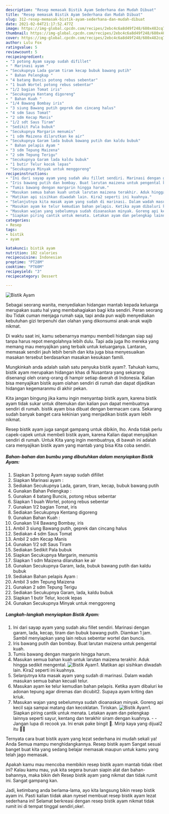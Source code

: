 ```yaml
---
description: "Resep memasak Bistik Ayam Sederhana dan Mudah Dibuat"
title: "Resep memasak Bistik Ayam Sederhana dan Mudah Dibuat"
slug: 312-resep-memasak-bistik-ayam-sederhana-dan-mudah-dibuat
date: 2021-02-04T21:17:52.477Z
image: https://img-global.cpcdn.com/recipes/2ebc4c6a8d49f248/680x482cq70/bistik-ayam-foto-resep-utama.jpg
thumbnail: https://img-global.cpcdn.com/recipes/2ebc4c6a8d49f248/680x482cq70/bistik-ayam-foto-resep-utama.jpg
cover: https://img-global.cpcdn.com/recipes/2ebc4c6a8d49f248/680x482cq70/bistik-ayam-foto-resep-utama.jpg
author: Lulu Fox
ratingvalue: 5
reviewcount: 5
recipeingredient:
- "3 potong Ayam sayap sudah difillet"
- " Marinasi ayam "
- "Secukupnya Lada garam tiram kecap bubuk bawang putih"
- " Bahan Pelengkap "
- "4 batang Buncis potong rebus sebentar"
- "1 buah Wortel potong rebus sebentar"
- "1/2 bagian Tomat iris"
- "Secukupnya Kentang digoreng"
- " Bahan Kuah "
- "1/4 Bawang Bombay iris"
- "3 siung Bawang putih geprek dan cincang halus"
- "4 sdm Saus Tomat"
- "2 sdm Kecap Manis"
- "1/2 sdt Saus Tiram"
- "Sedikit Pala bubuk"
- "Secukupnya Margarin menumis"
- "1 sdm Maizena dilarutkan ke air"
- "Secukupnya Garam lada bubuk bawang putih dan kaldu bubuk"
- " Bahan pelapis Ayam "
- "3 sdm Tepung Maizena"
- "2 sdm Tepung Terigu"
- "Secukupnya Garam lada kaldu bubuk"
- "1 butir Telur kocok lepas"
- "Secukupnya Minyak untuk menggoreng"
recipeinstructions:
- "Ini dari sayap ayam yang sudah aku fillet sendiri. Marinasi dengan garam, lada, kecap, tiram dan bubuk bawang putih. Diamkan 1 jam. Sambil menyiapkan yang lain rebus sebentar wortel dan buncis."
- "Iris bawang putih dan bombay. Buat larutan maizena untuk pengental kuah."
- "Tumis bawang dengan margarin hingga harum."
- "Masukan semua bahan kuah untuk larutan maizena terakhir. Aduk hingga sedikit mengental."
- "Matikan api sisihkan diwadah lain. Kira2 seperti ini kuahnya."
- "Selanjutnya kita masak ayam yang sudah di marinasi. Dalam wadah masukan semua bahan kecuali telur."
- "Masukan ayam ke telur kemudian bahan pelapis. Ketika ayam dibaluri ke adonan tepung agar diremas dan dicubit2. Supaya ayam kriting dan kriuk."
- "Masukan wajan yang sebelumnya sudah dioanaskan minyak. Goreng api kecil saja sampai matang dan kecoklatan. Tiriskan."
- "Siapkan piring cantik untuk menata. Letakan ayam dan pelengkap lainnya seperti sayur, kentang dan terakhir siram dengan kuahnya.   Jangan lupa di recook ya. Ini enak pake bingit 🤩. Mirip kaya yang dijual2 itu 🤭😂"
categories:
- Resep
tags:
- bistik
- ayam

katakunci: bistik ayam 
nutrition: 182 calories
recipecuisine: Indonesian
preptime: "PT28M"
cooktime: "PT60M"
recipeyield: "3"
recipecategory: Dessert

---
```



![Bistik Ayam](https://img-global.cpcdn.com/recipes/2ebc4c6a8d49f248/680x482cq70/bistik-ayam-foto-resep-utama.jpg)

Sebagai seorang wanita, menyediakan hidangan mantab kepada keluarga merupakan suatu hal yang membahagiakan bagi kita sendiri. Peran seorang ibu Tidak cuman menjaga rumah saja, tapi anda pun wajib menyediakan kebutuhan gizi terpenuhi dan olahan yang dikonsumsi anak-anak wajib nikmat.

Di waktu  saat ini, kamu sebenarnya mampu membeli hidangan siap saji tanpa harus repot mengolahnya lebih dulu. Tapi ada juga lho mereka yang memang mau menyajikan yang terbaik untuk keluarganya. Lantaran, memasak sendiri jauh lebih bersih dan kita juga bisa menyesuaikan masakan tersebut berdasarkan masakan kesukaan famili. 



Mungkinkah anda adalah salah satu penyuka bistik ayam?. Tahukah kamu, bistik ayam merupakan hidangan khas di Nusantara yang sekarang disenangi oleh orang-orang di hampir setiap daerah di Indonesia. Kalian bisa menyajikan bistik ayam olahan sendiri di rumah dan dapat dijadikan hidangan kegemaranmu di akhir pekan.

Kita jangan bingung jika kamu ingin menyantap bistik ayam, karena bistik ayam tidak sukar untuk ditemukan dan kalian pun dapat membuatnya sendiri di rumah. bistik ayam bisa dibuat dengan bermacam cara. Sekarang sudah banyak banget cara kekinian yang menjadikan bistik ayam lebih nikmat.

Resep bistik ayam juga sangat gampang untuk dibikin, lho. Anda tidak perlu capek-capek untuk membeli bistik ayam, karena Kalian dapat menyajikan sendiri di rumah. Untuk Kita yang ingin membuatnya, di bawah ini adalah cara menyajikan bistik ayam yang mantab yang bisa Kita coba sendiri.

<!--inarticleads1-->

##### Bahan-bahan dan bumbu yang dibutuhkan dalam menyiapkan Bistik Ayam:

1. Siapkan 3 potong Ayam sayap sudah difillet
1. Siapkan  Marinasi ayam :
1. Sediakan Secukupnya Lada, garam, tiram, kecap, bubuk bawang putih
1. Gunakan  Bahan Pelengkap :
1. Gunakan 4 batang Buncis, potong rebus sebentar
1. Siapkan 1 buah Wortel, potong rebus sebentar
1. Gunakan 1/2 bagian Tomat, iris
1. Sediakan Secukupnya Kentang digoreng
1. Gunakan  Bahan Kuah :
1. Gunakan 1/4 Bawang Bombay, iris
1. Ambil 3 siung Bawang putih, geprek dan cincang halus
1. Sediakan 4 sdm Saus Tomat
1. Ambil 2 sdm Kecap Manis
1. Gunakan 1/2 sdt Saus Tiram
1. Sediakan Sedikit Pala bubuk
1. Siapkan Secukupnya Margarin, menumis
1. Siapkan 1 sdm Maizena dilarutkan ke air
1. Gunakan Secukupnya Garam, lada, bubuk bawang putih dan kaldu bubuk
1. Sediakan  Bahan pelapis Ayam :
1. Ambil 3 sdm Tepung Maizena
1. Gunakan 2 sdm Tepung Terigu
1. Sediakan Secukupnya Garam, lada, kaldu bubuk
1. Siapkan 1 butir Telur, kocok lepas
1. Gunakan Secukupnya Minyak untuk menggoreng




<!--inarticleads2-->

##### Langkah-langkah menyiapkan Bistik Ayam:

1. Ini dari sayap ayam yang sudah aku fillet sendiri. Marinasi dengan garam, lada, kecap, tiram dan bubuk bawang putih. Diamkan 1 jam. Sambil menyiapkan yang lain rebus sebentar wortel dan buncis.
1. Iris bawang putih dan bombay. Buat larutan maizena untuk pengental kuah.
1. Tumis bawang dengan margarin hingga harum.
1. Masukan semua bahan kuah untuk larutan maizena terakhir. Aduk hingga sedikit mengental.
<img src="//assets-global.cpcdn.com/assets/icons/button_play-2c75c40dde080a61004c1f40b05d8f140eaff45d7e9e6481dc71c63d2e7c4909.png" alt="Bistik Ayam">1. Matikan api sisihkan diwadah lain. Kira2 seperti ini kuahnya.
1. Selanjutnya kita masak ayam yang sudah di marinasi. Dalam wadah masukan semua bahan kecuali telur.
1. Masukan ayam ke telur kemudian bahan pelapis. Ketika ayam dibaluri ke adonan tepung agar diremas dan dicubit2. Supaya ayam kriting dan kriuk.
1. Masukan wajan yang sebelumnya sudah dioanaskan minyak. Goreng api kecil saja sampai matang dan kecoklatan. Tiriskan.
<img src="//assets-global.cpcdn.com/assets/icons/button_play-2c75c40dde080a61004c1f40b05d8f140eaff45d7e9e6481dc71c63d2e7c4909.png" alt="Bistik Ayam">1. Siapkan piring cantik untuk menata. Letakan ayam dan pelengkap lainnya seperti sayur, kentang dan terakhir siram dengan kuahnya.  -  - Jangan lupa di recook ya. Ini enak pake bingit 🤩. Mirip kaya yang dijual2 itu 🤭😂




Ternyata cara buat bistik ayam yang lezat sederhana ini mudah sekali ya! Anda Semua mampu menghidangkannya. Resep bistik ayam Sangat sesuai banget buat kita yang sedang belajar memasak maupun untuk kamu yang telah jago memasak.

Apakah kamu mau mencoba membikin resep bistik ayam mantab tidak ribet ini? Kalau kamu mau, yuk kita segera buruan siapin alat dan bahan-bahannya, maka bikin deh Resep bistik ayam yang nikmat dan tidak rumit ini. Sangat gampang kan. 

Jadi, ketimbang anda berlama-lama, ayo kita langsung bikin resep bistik ayam ini. Pasti kalian tiidak akan nyesel membuat resep bistik ayam lezat sederhana ini! Selamat berkreasi dengan resep bistik ayam nikmat tidak rumit ini di tempat tinggal sendiri,oke!.


